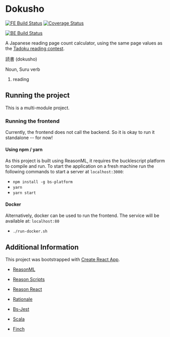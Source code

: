 # Dokusho

[![FE Build Status](https://travis-matrix-badges.herokuapp.com/repos/RawToast/dokusho/branches/multi-module/1)](https://travis-ci.org/RawToast/dokusho)
[![Coverage Status](https://coveralls.io/repos/github/RawToast/dokusho/badge.svg)](https://coveralls.io/github/RawToast/dokusho)

[![BE Build Status](https://travis-matrix-badges.herokuapp.com/repos/RawToast/dokusho/branches/multi-module/2)](https://travis-ci.org/RawToast/dokusho)

A Japanese reading page count calculator, using the same page values as the [Tadoku reading contest](http://readmod.com).

読書 (dokusho)

Noun, Suru verb

1. reading

## Running the project

This is a multi-module project. 

### Running the frontend

Currently, the frontend does not call the backend. So it is okay to run it standalone -- for now!

#### Using npm / yarn

As this project is built using ReasonML, it requires the bucklescript platform to compile and run. To start the application on a fresh machine run the following commands to start a server at `localhost:3000`:

* `npm install -g bs-platform`
* `yarn`
* `yarn start`

#### Docker

Alternatively, docker can be used to run the frontend. The service will be available at: `localhost:80`

* `./run-docker.sh`


## Additional Information

This project was bootstrapped with [Create React App](https://github.com/facebookincubator/create-react-app).

* [ReasonML](https://reasonml.github.io/)
* [Reason Scripts](https://github.com/reasonml-community/reason-scripts)
* [Reason React](https://reasonml.github.io/reason-react/)
* [Rationale](https://github.com/jonlaing/rationale)
* [Bs-Jest](https://github.com/glennsl/bs-jest)

* [Scala](http://scala-lang.org)
* [Finch](https://github.com/finagle/finch)


